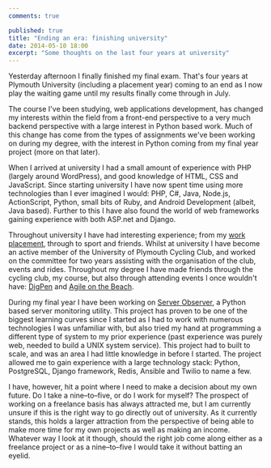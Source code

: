 ```yaml
---
comments: true

published: true
title: "Ending an era: finishing university"
date: 2014-05-10 18:00
excerpt: "Some thoughts on the last four years at university"
---
```


Yesterday afternoon I finally finished my final exam. That's four years at Plymouth University (including a placement year) coming to an end as I now play the waiting game until my results finally come through in July.

The course I've been studying, web applications development, has changed my interests within the field from a front-end perspective to a very much backend perspective with a large interest in Python based work. Much of this change has come from the types of assignments we've been working on during my degree, with the interest in Python coming from my final year project (more on that later).

When I arrived at university I had a small amount of experience with PHP (largely around WordPress), and good knowledge of HTML, CSS and JavaScript. Since starting university I have now spent time using more technologies than I ever imagined I would: PHP, C#, Java, Node.js, ActionScript, Python, small bits of Ruby, and Android Development (albeit, Java based). Further to this I have also found the world of web frameworks gaining experience with both ASP.net and Django.

Throughout university I have had interesting experience; from my [work placement](/notebook/2013/07/placement-year-in-review/ "Placement year review"), through to sport and friends. Whilst at university I have become an active member of the University of Plymouth Cycling Club, and worked on the committee for two years assisting with the organisation of the club, events and rides. Throughout my degree I have made friends through the cycling club, my course, but also through attending events I once wouldn't have: [Dig](/notebook/2012/09/digpen-v-a-students-notes/ "My experience of the fifth DigPen")[Pen](/notebook/2013/03/digpen-vi/ "My experience of the sixth DigPen") and [Agile on the Beach](/notebook/2013/09/agile-on-the-beach-2013/ "My experiences from Agile on the Beech 2013").

During my final year I have been working on [Server Observer](https://serverapp.io "Simple Server Monitoring"), a Python based server monitoring utility. This project has proven to be one of the biggest learning curves since I started as I had to work with numerous technologies I was unfamiliar with, but also tried my hand at programming a different type of system to my prior experience (past experience was purely web, needed to build a UNIX system service). This project had to built to scale, and was an area I had little knowledge in before I started. The project allowed me to gain experience with a large technology stack: Python, PostgreSQL, Django framework, Redis, Ansible and Twilio to name a few.

I have, however, hit a point where I need to make a decision about my own future. Do I take a nine–to–five, or do I work for myself? The prospect of working on a freelance basis has always attracted me, but I am currently unsure if this is the right way to go directly out of university. As it currently stands, this holds a larger attraction from the perspective of being able to make more time for my own projects as well as making an income. Whatever way I look at it though, should the right job come along either as a freelance project or as a nine–to–five I would take it without batting an eyelid.
